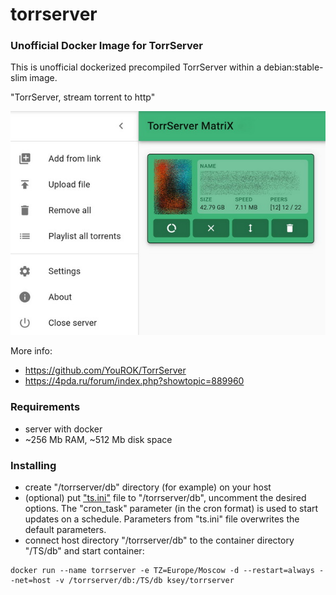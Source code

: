 # torrserver
### Unofficial Docker Image for TorrServer

This is unofficial dockerized precompiled TorrServer within a debian:stable-slim image.

"TorrServer, stream torrent to http"

![TorrServer](https://raw.githubusercontent.com/MrKsey/torrserver/master/ts.jpg)

More info:
- https://github.com/YouROK/TorrServer
- https://4pda.ru/forum/index.php?showtopic=889960

### Requirements

* server with docker
* ~256 Mb RAM, ~512 Mb disk space 

### Installing

- сreate "/torrserver/db" directory (for example) on your host
- (optional) put ["ts.ini"](https://raw.githubusercontent.com/MrKsey/torrserver/master/ts.ini) file to "/torrserver/db", uncomment the desired options. The "cron_task" parameter (in the cron format) is used to start updates on a schedule. Parameters from "ts.ini" file overwrites the default parameters.
- connect host directory "/torrserver/db" to the container directory "/TS/db" and start container:
```
docker run --name torrserver -e TZ=Europe/Moscow -d --restart=always --net=host -v /torrserver/db:/TS/db ksey/torrserver
```











































































































































































































